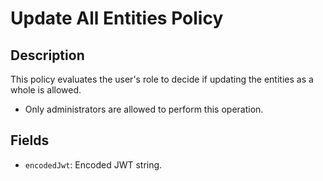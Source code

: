# Update All Entities Policy

## Description

This policy evaluates the user's role to decide if updating the entities as a whole is allowed.

- Only administrators are allowed to perform this operation.

## Fields

- `encodedJwt`: Encoded JWT string.
